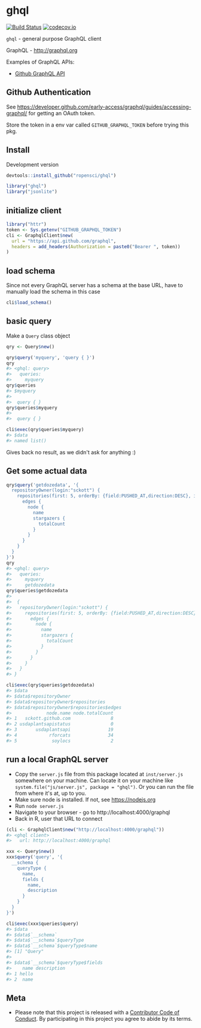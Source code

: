 ghql
====



[![Build Status](https://travis-ci.org/ropensci/ghql.svg?branch=master)](https://travis-ci.org/ropensci/ghql)
[![codecov.io](https://codecov.io/github/ropensci/ghql/coverage.svg?branch=master)](https://codecov.io/github/ropensci/ghql?branch=master)

`ghql` - general purpose GraphQL client

GraphQL - <http://graphql.org>

Examples of GraphQL APIs:

* [Github GraphQL API](https://developer.github.com/early-access/graphql/)

## Github Authentication

See <https://developer.github.com/early-access/graphql/guides/accessing-graphql/> for getting an OAuth token.

Store the token in a env var called `GITHUB_GRAPHQL_TOKEN`
before trying this pkg.

## Install

Development version


```r
devtools::install_github("ropensci/ghql")
```


```r
library("ghql")
library("jsonlite")
```

## initialize client


```r
library("httr")
token <- Sys.getenv("GITHUB_GRAPHQL_TOKEN")
cli <- GraphqlClient$new(
  url = "https://api.github.com/graphql",
  headers = add_headers(Authorization = paste0("Bearer ", token))
)
```

## load schema

Since not every GraphQL server has a schema at the base URL, have to manually
load the schema in this case


```r
cli$load_schema()
```


## basic query

Make a `Query` class object


```r
qry <- Query$new()
```


```r
qry$query('myquery', 'query { }')
qry
#> <ghql: query>
#>   queries:
#>     myquery
qry$queries
#> $myquery
#>  
#>  query { }
qry$queries$myquery
#>  
#>  query { }
```


```r
cli$exec(qry$queries$myquery)
#> $data
#> named list()
```

Gives back no result, as we didn't ask for anything :)


## Get some actual data


```r
qry$query('getdozedata', '{
  repositoryOwner(login:"sckott") {
    repositories(first: 5, orderBy: {field:PUSHED_AT,direction:DESC}, isFork:false) {
      edges {
        node {
          name
          stargazers {
            totalCount
          }
        }
      }
    }
  }
}')
qry
#> <ghql: query>
#>   queries:
#>     myquery    
#>     getdozedata
qry$queries$getdozedata
#>  
#>  {
#>   repositoryOwner(login:"sckott") {
#>     repositories(first: 5, orderBy: {field:PUSHED_AT,direction:DESC}, isFork:false) {
#>       edges {
#>         node {
#>           name
#>           stargazers {
#>             totalCount
#>           }
#>         }
#>       }
#>     }
#>   }
#> }
```


```r
cli$exec(qry$queries$getdozedata)
#> $data
#> $data$repositoryOwner
#> $data$repositoryOwner$repositories
#> $data$repositoryOwner$repositories$edges
#>             node.name node.totalCount
#> 1   sckott.github.com               8
#> 2 usdaplantsapistatus               0
#> 3       usdaplantsapi              19
#> 4            rforcats              34
#> 5             soylocs               2
```

## run a local GraphQL server

* Copy the `server.js` file from this package located at `inst/server.js` somewhere on your machine. Can locate it on your machine like `system.file("js/server.js", package = "ghql")`. Or you can run the file from where it's at, up to you.
* Make sure node is installed. If not, see <https://nodejs.org>
* Run `node server.js`
* Navigate to your browser - go to http://localhost:4000/graphql
* Back in R, user that URL to connect


```r
(cli <- GraphqlClient$new("http://localhost:4000/graphql"))
#> <ghql client>
#>   url: http://localhost:4000/graphql
```


```r
xxx <- Query$new()
xxx$query('query', '{
  __schema {
    queryType {
      name, 
      fields {
        name,
        description
      }
    }
  }
}')
```



```r
cli$exec(xxx$queries$query)
#> $data
#> $data$`__schema`
#> $data$`__schema`$queryType
#> $data$`__schema`$queryType$name
#> [1] "Query"
#> 
#> $data$`__schema`$queryType$fields
#>    name description
#> 1 hello            
#> 2  name 
```

## Meta

* Please note that this project is released with a [Contributor Code of Conduct](CONDUCT.md). By participating in this project you agree to abide by its terms.

